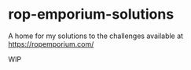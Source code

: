 # rop-emporium-solutions

A home for my solutions to the challenges available at https://ropemporium.com/

WIP
